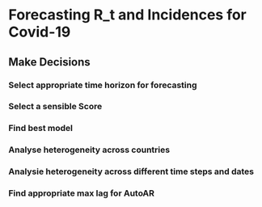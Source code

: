 # Forecasting R_t and Incidences for Covid-19

## Make Decisions

### Select appropriate time horizon for forecasting

### Select a sensible Score

### Find best model 

### Analyse heterogeneity across countries

### Analysie heterogeneity across different time steps and dates

### Find appropriate max lag for AutoAR